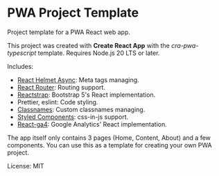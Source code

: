 # PWA Project Template

Project template for a PWA React web app.

This project was created with **Create React App** with the _cra-pwa-typescript_ template. Requires Node.js 20 LTS or later.

Includes:

- [React Helmet Async](https://github.com/staylor/react-helmet-async 'React Helmet Async'): Meta tags managing.
- [React Router](https://reactrouter.com/ 'React Router'): Routing support.
- [Reactstrap](https://reactstrap.github.io/ 'Reactstrap'): Bootstrap 5's React implementation.
- Prettier, eslint: Code styling.
- [Classnames](https://github.com/JedWatson/classnames 'Classnames'): Custom classnames managing.
- [Styled Components](https://styled-components.com/ 'Styled Components'): css-in-js support.
- [React-ga4](https://github.com/codler/react-ga4/ 'React-ga4'): Google Analytics' React implementation.

The app itself only contains 3 pages (Home, Content, About) and a few components. You can use this as a template for creating your own PWA project.

License: MIT
